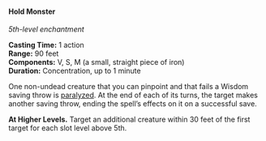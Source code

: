 #### Hold Monster
<!-- markdownlint-disable link-image-reference-definitions -->
[_metadata_:spell_name]:- "Hold Monster"
[_metadata_:spell_level]:- "5"
[_metadata_:spell_school]:- "enchantment"
[_metadata_:ritual]:- "false"
[_metadata_:casting_time_amount]:- "1"
[_metadata_:casting_time_unit]:- "action"
[_metadata_:range]:- "90 feet"
[_metadata_:target]:- "one non-undead creature"
[_metadata_:components_verbal]:- "true"
[_metadata_:components_somatic]:- "true"
[_metadata_:components_material]:- "true"
[_metadata_:components_material_description]:- "a small, straight piece of iron"
[_metadata_:duration]:- "1 minute"
[_metadata_:concentration]:- "true"
[_metadata_:saving_throw]:- "Wisdom"
[_metadata_:saving_throw_success]:- "avoids_effect, ends_effect"
[_metadata_:compared_to_wotc_srd_5.1]:- "mechanics_same_wording_different"
[_metadata_:compared_to_a5e_srd]:- "mechanics_same_wording_different"
<!-- markdownlint-disable-next-line no-emphasis-as-heading -->
_5th-level enchantment_

**Casting Time:** 1 action \
**Range:** 90 feet \
**Components:** V, S, M (a small, straight piece of iron) \
**Duration:** Concentration, up to 1 minute

One non-undead creature that you can pinpoint and that fails a Wisdom saving throw is [paralyzed](#Conditions_paralyzed).
At the end of each of its turns, the target makes another saving throw, ending the spell’s effects on it on a successful save.

**At Higher Levels.**
Target an additional creature within 30 feet of the first target for each slot level above 5th.
